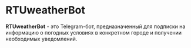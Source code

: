 # RTUweatherBot

**RTUweatherBot** - это Telegram-бот, предназначенный для подписки на информацию о погодных условиях в конкретном городе и получении необходимых уведомлений.  